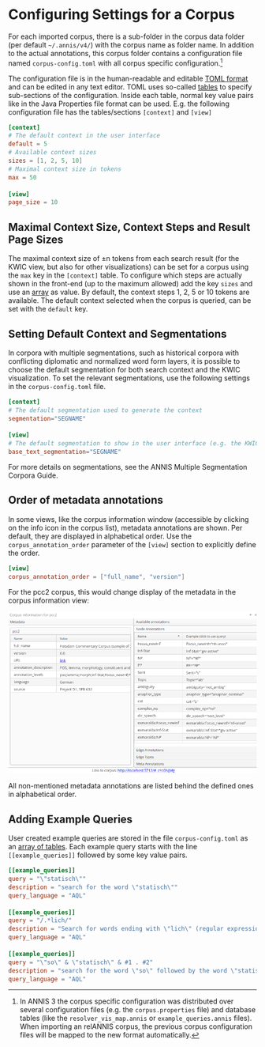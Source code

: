 # Configuring Settings for a Corpus

For each imported corpus, there is a sub-folder in the corpus data folder (per default `~/.annis/v4/`) with the corpus name as folder name.
In addition to the actual annotations, this corpus folder contains a configuration file named `corpus-config.toml` with all corpus specific configuration.[^old-annis-configs]

The configuration file is in the human-readable and editable [TOML format](https://toml.io/) and can be edited in any text editor.
TOML uses so-called [tables](https://toml.io/en/v1.0.0-rc.2#table) to specify sub-sections of the configuration.
Inside each table, normal key value pairs like in the Java Properties file format can be used.
E.g. the following configuration file has the tables/sections `[context]` and `[view]`
```toml
[context]
# The default context in the user interface
default = 5
# Available context sizes
sizes = [1, 2, 5, 10]
# Maximal context size in tokens
max = 50

[view]
page_size = 10
```

## Maximal Context Size, Context Steps and Result Page Sizes

The maximal context size of ±n tokens from each search result (for the KWIC view,
but also for other visualizations) can be set for a corpus using the `max` key in the `[context]` table.
To configure which steps are actually shown in the front-end (up to the maximum
allowed) add the key `sizes` and use an [array](https://toml.io/en/v1.0.0-rc.2#array) as value. 
By default, the context steps 1, 2, 5 or 10 tokens are available. 
The default context selected when the corpus is queried, can be set with the `default` key.


## Setting Default Context and Segmentations

In corpora with multiple segmentations, such as historical corpora with conflicting
diplomatic and normalized word form layers, it is possible to choose the default
segmentation for both search context and the KWIC visualization. To set the relevant
segmentations, use the following settings in the `corpus-config.toml` file.

~~~toml
[context]
# The default segmentation used to generate the context
segmentation="SEGNAME"

[view]
# The default segmentation to show in the user interface (e.g. the KWIC)
base_text_segmentation="SEGNAME"
~~~

For more details on segmentations, see the ANNIS Multiple Segmentation Corpora
Guide.

## Order of metadata annotations

In some views, like the corpus information window (accessible by clicking on the
info icon in the corpus list), metadata annotations are shown. Per default, they
are displayed in alphabetical order. Use the `corpus_annotation_order` parameter
of the `[view]` section to explicitly define the order.

```toml
[view]
corpus_annotation_order = ["full_name", "version"]
```

For the pcc2 corpus, this would change display of the metadata in the corpus
information view:

![](ordered-metadata.png)

All non-mentioned metadata annotations are listed behind the defined ones in
alphabetical order.

## Adding Example Queries

User created example queries are stored in the file `corpus-config.toml` as an [array of tables](https://toml.io/en/v1.0.0-rc.2#array-of-tables).
Each example query starts with the line `[[example_queries]]` followed by some key value pairs.

```toml
[[example_queries]]
query = "\"statisch\""
description = "search for the word \"statisch\""
query_language = "AQL"

[[example_queries]]
query = "/.*lich/"
description = "Search for words ending with \"lich\" (regular expression)"
query_language = "AQL"

[[example_queries]]
query = "\"so\" & \"statisch\" & #1 . #2"
description = "search for the word \"so\" followed by the word \"statisch\""
query_language = "AQL"
```


[^old-annis-configs]: In ANNIS 3 the corpus specific configuration was distributed over several configuration files (e.g. the `corpus.properties` file) and database tables (like the `resolver_vis_map.annis` or `example_queries.annis` files).
When importing an relANNIS corpus, the previous corpus configuration files will be mapped to the new format automatically.